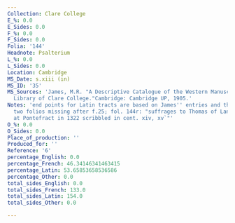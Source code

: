 ```yaml
---
Collection: Clare College
E_%: 0.0
E_Sides: 0.0
F_%: 0.0
F_Sides: 0.0
Folia: '144'
Headnote: Psalterium
L_%: 0.0
L_Sides: 0.0
Location: Cambridge
MS_Date: s.xiii (in)
MS_ID: '35'
MS_Sources: 'James, M.R. "A Descriptive Catalogue of the Western Manuscripts in the
  Library of Clare College."Cambridge: Cambridge UP, 1905.'
Notes: 'end points for Latin tracts are based on James'' entries and therefore approximate;
  two folios missing after f.25; fol. 144r: "suffrages to Thomas of Lancaster (beheaded
  at Pontefract in 1322 scribbled in cent. xiv, xv`"'
O_%: 0.0
O_Sides: 0.0
Place_of_production: ''
Produced_for: ''
Reference: '6'
percentage_English: 0.0
percentage_French: 46.34146341463415
percentage_Latin: 53.65853658536586
percentage_Other: 0.0
total_sides_English: 0.0
total_sides_French: 133.0
total_sides_Latin: 154.0
total_sides_Other: 0.0

---
```

